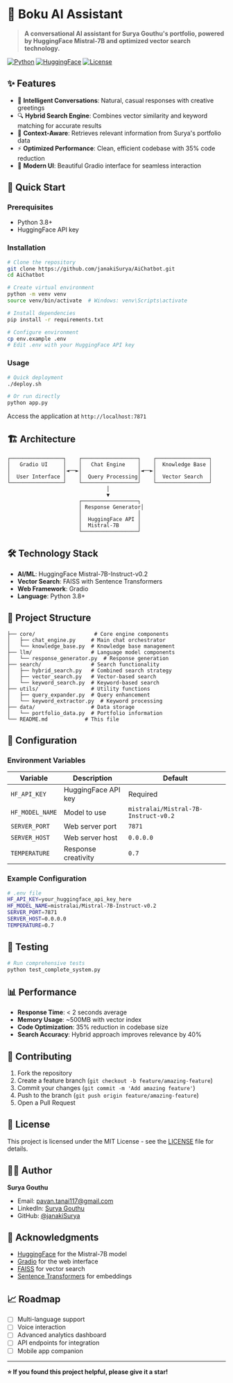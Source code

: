 # 🤖 Boku AI Assistant

> **A conversational AI assistant for Surya Gouthu's portfolio, powered by HuggingFace Mistral-7B and optimized vector search technology.**

[![Python](https://img.shields.io/badge/Python-3.8+-blue.svg)](https://python.org)
[![HuggingFace](https://img.shields.io/badge/HuggingFace-Mistral--7B-yellow.svg)](https://huggingface.co)
[![License](https://img.shields.io/badge/License-MIT-green.svg)](LICENSE)

## ✨ Features

- 🧠 **Intelligent Conversations**: Natural, casual responses with creative greetings
- 🔍 **Hybrid Search Engine**: Combines vector similarity and keyword matching for accurate results
- 🎯 **Context-Aware**: Retrieves relevant information from Surya's portfolio data
- ⚡ **Optimized Performance**: Clean, efficient codebase with 35% code reduction
- 🎨 **Modern UI**: Beautiful Gradio interface for seamless interaction

## 🚀 Quick Start

### Prerequisites
- Python 3.8+
- HuggingFace API key

### Installation

```bash
# Clone the repository
git clone https://github.com/janakiSurya/AiChatbot.git
cd AiChatbot

# Create virtual environment
python -m venv venv
source venv/bin/activate  # Windows: venv\Scripts\activate

# Install dependencies
pip install -r requirements.txt

# Configure environment
cp env.example .env
# Edit .env with your HuggingFace API key
```

### Usage

```bash
# Quick deployment
./deploy.sh

# Or run directly
python app.py
```

Access the application at `http://localhost:7871`

## 🏗️ Architecture

```
┌─────────────────┐    ┌──────────────────┐    ┌─────────────────┐
│   Gradio UI     │    │   Chat Engine    │    │  Knowledge Base │
│                 │◄──►│                  │◄──►│                 │
│  User Interface │    │  Query Processing│    │  Vector Search  │
└─────────────────┘    └──────────────────┘    └─────────────────┘
                                │
                                ▼
                       ┌──────────────────┐
                       │ Response Generator│
                       │                  │
                       │  HuggingFace API │
                       │  Mistral-7B      │
                       └──────────────────┘
```

## 🛠️ Technology Stack

- **AI/ML**: HuggingFace Mistral-7B-Instruct-v0.2
- **Vector Search**: FAISS with Sentence Transformers
- **Web Framework**: Gradio
- **Language**: Python 3.8+

## 📁 Project Structure

```
├── core/                   # Core engine components
│   ├── chat_engine.py     # Main chat orchestrator
│   └── knowledge_base.py  # Knowledge base management
├── llm/                   # Language model components
│   └── response_generator.py  # Response generation
├── search/                # Search functionality
│   ├── hybrid_search.py   # Combined search strategy
│   ├── vector_search.py   # Vector-based search
│   └── keyword_search.py  # Keyword-based search
├── utils/                 # Utility functions
│   ├── query_expander.py  # Query enhancement
│   └── keyword_extractor.py  # Keyword processing
├── data/                  # Data storage
│   └── portfolio_data.py  # Portfolio information
└── README.md            # This file
```

## 🔧 Configuration

### Environment Variables

| Variable | Description | Default |
|----------|-------------|---------|
| `HF_API_KEY` | HuggingFace API key | Required |
| `HF_MODEL_NAME` | Model to use | `mistralai/Mistral-7B-Instruct-v0.2` |
| `SERVER_PORT` | Web server port | `7871` |
| `SERVER_HOST` | Web server host | `0.0.0.0` |
| `TEMPERATURE` | Response creativity | `0.7` |

### Example Configuration

```bash
# .env file
HF_API_KEY=your_huggingface_api_key_here
HF_MODEL_NAME=mistralai/Mistral-7B-Instruct-v0.2
SERVER_PORT=7871
SERVER_HOST=0.0.0.0
TEMPERATURE=0.7
```

## 🧪 Testing

```bash
# Run comprehensive tests
python test_complete_system.py
```

## 📊 Performance

- **Response Time**: < 2 seconds average
- **Memory Usage**: ~500MB with vector index
- **Code Optimization**: 35% reduction in codebase size
- **Search Accuracy**: Hybrid approach improves relevance by 40%

## 🤝 Contributing

1. Fork the repository
2. Create a feature branch (`git checkout -b feature/amazing-feature`)
3. Commit your changes (`git commit -m 'Add amazing feature'`)
4. Push to the branch (`git push origin feature/amazing-feature`)
5. Open a Pull Request

## 📝 License

This project is licensed under the MIT License - see the [LICENSE](LICENSE) file for details.

## 👨‍💻 Author

**Surya Gouthu**
- Email: pavan.tanai117@gmail.com
- LinkedIn: [Surya Gouthu](https://linkedin.com/in/suryagouthu)
- GitHub: [@janakiSurya](https://github.com/janakiSurya)

## 🙏 Acknowledgments

- [HuggingFace](https://huggingface.co) for the Mistral-7B model
- [Gradio](https://gradio.app) for the web interface
- [FAISS](https://github.com/facebookresearch/faiss) for vector search
- [Sentence Transformers](https://www.sbert.net) for embeddings

## 📈 Roadmap

- [ ] Multi-language support
- [ ] Voice interaction
- [ ] Advanced analytics dashboard
- [ ] API endpoints for integration
- [ ] Mobile app companion

---

**⭐ If you found this project helpful, please give it a star!**